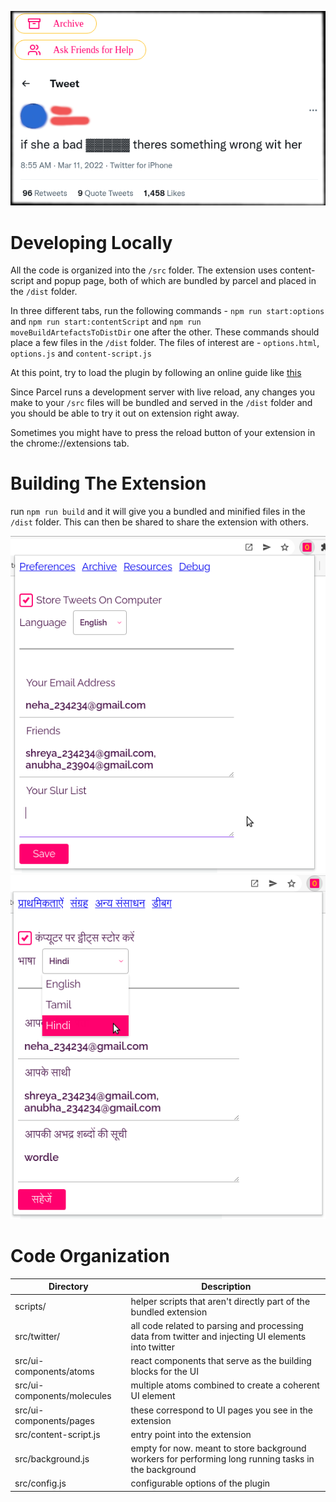 ![Cover Image](../assets/browser-extension-repo-cover.png)

# Developing Locally

All the code is organized into the `/src` folder. The extension uses content-script and popup page, both of which are bundled by parcel and placed in the `/dist` folder.

In three different tabs, run the following commands - `npm run start:options` and `npm run start:contentScript` and `npm run moveBuildArtefactsToDistDir` one after the other.
These commands should place a few files in the `/dist` folder. The files of interest are - `options.html`, `options.js` and `content-script.js`

At this point, try to load the plugin by following an online guide like [this](https://webkul.com/blog/how-to-install-the-unpacked-extension-in-chrome/)

Since Parcel runs a development server with live reload, any changes you make to your `/src` files will be bundled and served in the `/dist` folder and you should be able to try it out on extension right away.

Sometimes you might have to press the reload button of your extension in the chrome://extensions tab.

# Building The Extension

run `npm run build` and it will give you a bundled and minified files in the `/dist` folder. This can then be shared to share the extension with others.

![Preferences Page in English](../assets/ogbv-preferences-en.png)
![Preferences Page in Hindi](../assets/ogbv-preferences-hi.png)



# Code Organization
| Directory | Description | 
| --- | --- |
| scripts/ | helper scripts that aren't directly part of the bundled extension |
| src/twitter/ | all code related to parsing and processing data from twitter and injecting UI elements into twitter |
| src/ui-components/atoms | react components that serve as the building blocks for the UI |
| src/ui-components/molecules | multiple atoms combined to create a coherent UI element |
| src/ui-components/pages | these correspond to UI pages you see in the extension |
| src/content-script.js | entry point into the extension |
| src/background.js | empty for now. meant to store background workers for performing long running tasks in the background |
| src/config.js | configurable options of the plugin |

